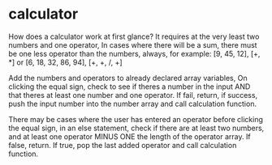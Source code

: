 # calculator

How does a calculator work at first glance?
It requires at the very least two numbers and one operator,
In cases where there will be a sum, there must be one less
operator than the numbers, always, for example:
[9, 45, 12], [+, *] or [6, 18, 32, 86, 94], [+, +, /, +]

Add the numbers and operators to already declared array variables,
On clicking the equal sign, check to see if theres a number in the input AND
that theres at least one number and one operator. If fail, return,
if success, push the input number into the number array and call
calculation function.

There may be cases where the user has entered an operator before clicking
the equal sign, in an else statement, check if there are at least two numbers, and
at least one operator MINUS ONE the length of the operator array. If false,
return. If true, pop the last added operator and call calculation function.
